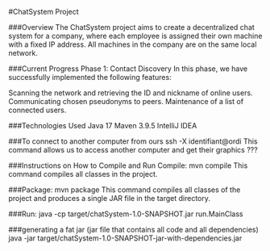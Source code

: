
#ChatSystem Project

###Overview
The ChatSystem project aims to create a decentralized chat system for a company, where each employee is assigned their own machine with a fixed IP address. All machines in the company are on the same local network.

###Current Progress
Phase 1: Contact Discovery
In this phase, we have successfully implemented the following features:

Scanning the network and retrieving the ID and nickname of online users.
Communicating chosen pseudonyms to peers.
Maintenance of a list of connected users.

###Technologies Used
Java 17
Maven 3.9.5
IntelliJ IDEA

###To connect to another computer from ours
ssh -X identifiant@ordi
This command allows us to access another computer and get their graphics ???
    
###Instructions on How to Compile and Run
Compile:
mvn compile
This command compiles all classes in the project.

###Package:
mvn package
This command compiles all classes of the project and produces a single JAR file in the target directory.

###Run:
java -cp target/chatSystem-1.0-SNAPSHOT.jar run.MainClass

###generating a fat jar (jar file that contains all code and all dependencies)
java -jar target/chatSystem-1.0-SNAPSHOT-jar-with-dependencies.jar
